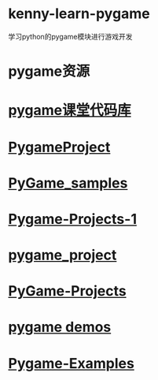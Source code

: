 # kenny-learn-pygame
学习python的pygame模块进行游戏开发
# pygame资源
# <a href="https://github.com/kennycaiguo/pygame-projects-collections">pygame课堂代码库</a>
# <a href="https://github.com/kennycaiguo/PygameProject">PygameProject</a>
# <a href="https://github.com/kennycaiguo/PyGame_samples">PyGame_samples</a>
# <a href="https://github.com/kennycaiguo/Pygame-Projects-1">Pygame-Projects-1</a>
# <a href="https://github.com/kennycaiguo/pygame_project">pygame_project</a>
# <a href="https://github.com/kennycaiguo/PyGame-Projects">PyGame-Projects</a>
# <a href="https://github.com/kennycaiguo/pygame">pygame demos</a>
# <a href="https://github.com/kennycaiguo/Pygame-Examples">Pygame-Examples</a>
# <a href=""></a>
# <a href=""></a>
# <a href=""></a>
# <a href=""></a>
# <a href=""></a>
# <a href=""></a>
# <a href=""></a>
# <a href=""></a>
# <a href=""></a>
# <a href=""></a>
# <a href=""></a>
# <a href=""></a>
# <a href=""></a>
# <a href=""></a>
# <a href=""></a>
# <a href=""></a>
# <a href=""></a>
# <a href=""></a>
# <a href=""></a>
# <a href=""></a>
# <a href=""></a>
# <a href=""></a>
# <a href=""></a>
# <a href=""></a>
# <a href=""></a>
# <a href=""></a>
# <a href=""></a>

